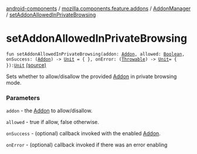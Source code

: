 [android-components](../../index.md) / [mozilla.components.feature.addons](../index.md) / [AddonManager](index.md) / [setAddonAllowedInPrivateBrowsing](./set-addon-allowed-in-private-browsing.md)

# setAddonAllowedInPrivateBrowsing

`fun setAddonAllowedInPrivateBrowsing(addon: `[`Addon`](../-addon/index.md)`, allowed: `[`Boolean`](https://kotlinlang.org/api/latest/jvm/stdlib/kotlin/-boolean/index.html)`, onSuccess: (`[`Addon`](../-addon/index.md)`) -> `[`Unit`](https://kotlinlang.org/api/latest/jvm/stdlib/kotlin/-unit/index.html)` = { }, onError: (`[`Throwable`](https://kotlinlang.org/api/latest/jvm/stdlib/kotlin/-throwable/index.html)`) -> `[`Unit`](https://kotlinlang.org/api/latest/jvm/stdlib/kotlin/-unit/index.html)` = { }): `[`Unit`](https://kotlinlang.org/api/latest/jvm/stdlib/kotlin/-unit/index.html) [(source)](https://github.com/mozilla-mobile/android-components/blob/master/components/feature/addons/src/main/java/mozilla/components/feature/addons/AddonManager.kt#L255)

Sets whether to allow/disallow the provided [Addon](../-addon/index.md) in private browsing mode.

### Parameters

`addon` - the [Addon](../-addon/index.md) to allow/disallow.

`allowed` - true if allow, false otherwise.

`onSuccess` - (optional) callback invoked with the enabled [Addon](../-addon/index.md).

`onError` - (optional) callback invoked if there was an error enabling